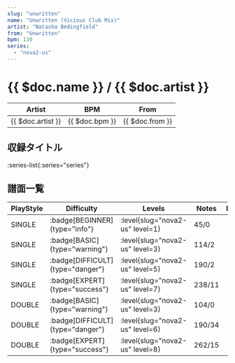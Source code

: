 ```yaml
---
slug: "unwritten"
name: "Unwritten (Vicious Club Mix)"
artist: "Natasha Bedingfield"
from: "Unwritten"
bpm: 130
series:
  - "nova2-us"
---
```


# {{ $doc.name }} / {{ $doc.artist }}

|Artist|BPM|From|
|------|---|----|
|{{ $doc.artist }}|{{ $doc.bpm }}|{{ $doc.from }}|

## 収録タイトル

:series-list{:series="series"}

## 譜面一覧

|PlayStyle|Difficulty|Levels|Notes|Movie|
|---------|----------|------|-----|-----|
|SINGLE| :badge[BEGINNER]{type="info"}|<div class="field is-grouped is-grouped-multiline"> :level{slug="nova2-us" level=1}</div>|45/0||
|SINGLE| :badge[BASIC]{type="warning"}|<div class="field is-grouped is-grouped-multiline"> :level{slug="nova2-us" level=3}</div>|114/2||
|SINGLE| :badge[DIFFICULT]{type="danger"}|<div class="field is-grouped is-grouped-multiline"> :level{slug="nova2-us" level=5}</div>|190/2||
|SINGLE| :badge[EXPERT]{type="success"}|<div class="field is-grouped is-grouped-multiline"> :level{slug="nova2-us" level=7}</div>|238/11||
|DOUBLE| :badge[BASIC]{type="warning"}|<div class="field is-grouped is-grouped-multiline"> :level{slug="nova2-us" level=3}</div>|104/0||
|DOUBLE| :badge[DIFFICULT]{type="danger"}|<div class="field is-grouped is-grouped-multiline"> :level{slug="nova2-us" level=6}</div>|190/34||
|DOUBLE| :badge[EXPERT]{type="success"}|<div class="field is-grouped is-grouped-multiline"> :level{slug="nova2-us" level=8}</div>|262/15||

